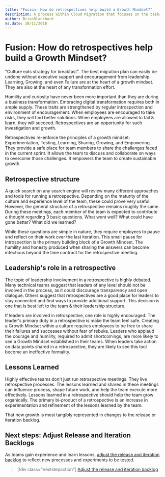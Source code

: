 ```yaml
---
title: "Fusion: How do retrospectives help build a Growth Mindset?"
description: A process within Cloud Migration that focuses on the tasks of migrating workloads to the cloud
author: BrianBlanchard
ms.date: 10/11/2018
---
```


# Fusion: How do retrospectives help build a Growth Mindset?

"Culture eats strategy for breakfast". The best migration plan can easily be undone without executive support and encouragement from leadership. Learning, Growing, and even Failure are at the heart of a growth mindset. They are also at the heart of any transformation effort.

Humility and curiosity have never been more important than they are during a business transformation. Embracing digital transformation requires both in ample supply. These traits are strengthened by regular introspection and environment of encouragement. When employees are encouraged to take risks, they will find better solutions. When employees are allowed to fail & learn, they will succeed. Retrospectives are an opportunity for such investigation and growth.

Retrospectives re-enforce the principles of a growth mindset: Experimentation, Testing, Learning, Sharing, Growing, and Empowering. They provide a safe place for team members to share the challenges faced in the current sprint. It allows the team to discuss and collaborate on ways to overcome those challenges. It empowers the team to create sustainable growth.

## Retrospective structure

A quick search on any search engine will review many different approaches and tools for running a retrospective. Depending on the maturity of the culture and experience level of the team, these could prove very useful. However, the general structure of a retrospective remains roughly the same. During these meetings, each member of the team is expected to contribute a thought regarding 3 basic questions. What went well? What could have gone better? What did we learned?

While these questions are simple in nature, they require employees to pause and reflect on their work over the last iteration. This small pause for introspection is the primary building block of a Growth Mindset. The humility and honesty produced when sharing the answers can become infectious beyond the time contract for the retrospective meeting.

## Leadership's role in a retrospective

The topic of leadership involvement in a retrospective is highly debated. Many technical teams suggest that leaders of any level should not be involved in the process, as it could discourage transparency and open dialogue. Others suggest that retrospectives are a good place for leaders to stay connected and find ways to provide additional support. This decision is one that is best left to the team & their leadership structure.

If leaders are involved in retrospective, one role is highly encouraged. The leader's primary duty in a retrospective is make the team feel safe. Creating a Growth Mindset within a culture requires employees to be free to share their failures and successes without fear of rebuke. Leaders who applaud the courage and humility, required to admit shortcomings, are more likely to see a Growth Mindset established in their teams. When leaders take action on data points shared in a retrospective, they are likely to see this tool become an ineffective formality.

## Lessons Learned

Highly effective teams don't just run retrospective meetings. They live retrospective processes. The lessons learned and shared in these meetings can influence process, shape future work, and help the team execute more effectively. Lessons learned in a retrospective should help the team grow organically. The primary bi-product of a retrospective is an increase in experimentation and refinement of the lessons learned by the team.

That new growth is most tangibly represented in changes to the release or iteration backlog.

## Next steps: Adjust Release and Iteration Backlogs

As teams gain experience and learn lessons, [adjust the release and iteration backlog](iteration-release-backlog.md) to reflect new processes and experiments to be tested.

> [!div class="nextstepaction"]
> [Adjust the release and iteration backlog](iteration-release-backlog.md)